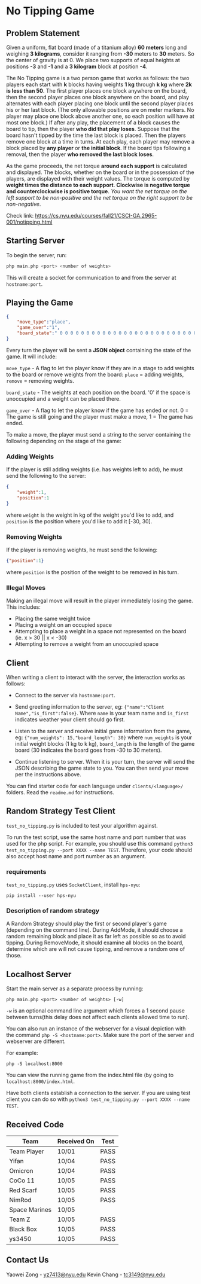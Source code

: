 # No Tipping Game

## Problem Statement

Given a uniform, flat board (made of a titanium alloy) **60 meters** long and weighing **3 kilograms**, consider it ranging from **-30** meters to **30** meters. So the center of gravity is at 0. We place two supports of equal heights at positions **-3** and **-1** and a **3 kilogram** block at position **-4**.

The No Tipping game is a two person game that works as follows: the two players each start with **k** blocks having weights **1 kg** through **k kg** where **2k is less than 50**. The first player places one block anywhere on the board, then the second player places one block anywhere on the board, and play alternates with each player placing one block until the second player places his or her last block. (The only allowable positions are on meter markers. No player may place one block above another one, so each position will have at most one block.) If after any play, the placement of a block causes the board to tip, then the player **who did that play loses**. Suppose that the board hasn't tipped by the time the last block is placed. Then the players remove one block at a time in turns. At each play, each player may remove a block placed by **any player** or **the initial block**. If the board tips following a removal, then the player **who removed the last block loses**.

As the game proceeds, the net torque **around each support** is calculated and displayed. The blocks, whether on the board or in the possession of the players, are displayed with their weight values. The torque is computed by **weight times the distance to each support**. **Clockwise is negative torque and counterclockwise is positive torque**. *You want the net torque on the left support to be non-positive and the net torque on the right support to be non-negative*.

Check link: https://cs.nyu.edu/courses/fall21/CSCI-GA.2965-001/notipping.html

## Starting Server

To begin the server, run:

```bash
php main.php <port> <number of weights>
```

This will create a socket for communication to and from the server at `hostname:port`.

## Playing the Game

```json
{
    "move_type":"place",
    "game_over":"1",
    "board_state":" 0 0 0 0 0 0 0 0 0 0 0 0 0 0 0 0 0 0 0 0 0 0 0 0 0 0 3 0 0 0 0 1 0 0 0 0 0 0 0 0 0 0 0 0 0 0 0 0 0 0 0 0 0 0 0 0 0 0 0 0 0"
}
```

Every turn the player will be sent a **JSON object** containing the state of the game. It will include:

`move_type` - A flag to let the player know if they are in a stage to add weights to the board or remove weights from the board: `place` = adding weights, `remove` = removing weights.

`board_state` - The weights at each position on the board. '0' if the space is unoccupied and a weight can be placed there.

`game_over` - A flag to let the player know if the game has ended or not. 0 = The game is still going and the player must make a move, 1 = The game has ended.

To make a move, the player must send a string to the server containing the following depending on the stage of the game:

### Adding Weights

If the player is still adding weights (i.e. has weights left to add), he must send the following to the server:

```json
{
    "weight":1,
    "position":1
}
```

where `weight` is the weight in kg of the weight you'd like to add, and `position` is the position where you'd like to add it [-30, 30].

### Removing Weights

If the player is removing weights, he must send the following:

```json
{"position":1}
```

where `position` is the position of the weight to be removed in his turn.

### Illegal Moves

Making an illegal move will result in the player immediately losing the game. This includes:

* Placing the same weight twice
* Placing a weight on an occupied space
* Attempting to place a weight in a space not represented on the board (ie. x > 30 || x < -30)
* Attempting to remove a weight from an unoccupied space

## Client

When writing a client to interact with the server, the interaction works as follows:

* Connect to the server via `hostname:port`.

* Send greeting information to the server, eg: `{"name":"Client Name","is_first":false}`. Where `name` is your team name and `is_first` indicates weather your client should go first.

* Listen to the server and receive initial game information from the game, eg: `{"num_weights": 15,"board_length": 30}` where `num_weights` is your initial weight blocks (1 kg to k kg), `board_length` is the length of the game board (30 indicates the board goes from -30 to 30 meters).

* Continue listening to server. When it is your turn, the server will send the JSON describing the game state to you. You can then send your move per the instructions above.

You can find starter code for each language under `clients/<language>/` folders.
Read the `readme.md` for instructions.

## Random Strategy Test Client

`test_no_tipping.py` is included to test your algorithm against.

To run the test script, use the same host name and port number that was used for the php script. For example, you should use this command `python3 test_no_tipping.py --port XXXX --name TEST`. Therefore, your code should also accept host name and port number as an argument.


### requirements

`test_no_tipping.py` uses `SocketClient`, install `hps-nyu`:
```
pip install --user hps-nyu
```

### Description of random strategy

A Random Strategy should play the first or second player's game (depending on the command line). During AddMode, it should choose a random remaining block and place it as far left as possible so as to avoid tipping. During RemoveMode, it should examine all blocks on the board, determine which are will not cause tipping, and remove a random one of those.

## Localhost Server

Start the main server as a separate process by running:

```
php main.php <port> <number of weights> [-w]
```

`-w` is an optional command line argument which forces a 1 second pause between turns(this delay does not affect each clients allowed time to run).

You can also run an instance of the webserver for a visual depiction with the command `php -S <hostname:port>`. Make sure the port of the server and webserver are different.

For example:
```
php -S localhost:8000
````
You can view the running game from the index.html file (by going to `localhost:8000/index.html`.


Have both clients establish a connection to the server. If you are using test client you can do so with `python3 test_no_tipping.py --port XXXX --name TEST`.

## Received Code

| Team          | Received On | Test |
| ------------- | ----------- | ---- |
| Team Player   | 10/01       | PASS |
| Yifan         | 10/04       | PASS |
| Omicron       | 10/04       | PASS |
| CoCo 11       | 10/05       | PASS |
| Red Scarf     | 10/05       | PASS |
| NimRod        | 10/05       | PASS |
| Space Marines | 10/05       |      |
| Team Z        | 10/05       | PASS |
| Black Box     | 10/05       | PASS |
| ys3450        | 10/05       | PASS |



## Contact Us
Yaowei Zong - yz7413@nyu.edu
Kevin Chang - tc3149@nyu.edu